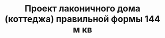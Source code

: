 ---
title: Проект лаконичного дома (коттеджа) правильной формы 144 м кв
description: Готовый проект каменного лаконичного дома (коттеджа) правильной формы с террасой и балконом. Площадь&#58; 144 м.кв.

layout: project
permalink: /proekty/:path

featured: 1
weight: 600

project-title: Лаконичный дом правильной формы
project-catalog-title: Лаконичный дом
project-name: DK-144
tiny-description: Дом правильной формы с четырьями спальнями

short-description: "Дом спроектирован так, чтобы во всех помещениях было максимальное количество солнечного света. Благодаря большим угловым окнам визуально увеличивается открытое пространство первого этажа. Дневная зона, состоящая из кухни, столовой и гостиной, переходит в крытую террасу. На втором этаже расположены три спальни, две из которых имеют выход на широкий балкон под крышей, откуда открывается вид на сад."

price-project: "70 000 р"
price-build:

area: "144"

related:
- DK-136
- DK-178
- DK-206

params:
- name: "Площадь дома:"
  value: "144м<sup>2</sup>"
- name: "Площадь 1-го этажа:"
  value: "75м<sup>2</sup>"
- name: "Площадь 2-го этажа:"
  value: "69м<sup>2</sup>"
- name: "Крыльца, балконы"
  value: "51м<sup>2</sup>"
- name: "Габаритные размеры"
  value: "10.05 x 14.20м"
- name: "Спальни"
  value: "4"
- name: "Санузлы"
  value: "2"
- name: "Высота 1-го этажа"
  value: "2.8м"
- name: "Высота 2-го этажа"
  value: "2.8м"
- name: "Фундамент"
  value: "Монолитный ж/б"
- name: "Конструкция стен"
  value: "Газобетон 400мм"
- name: "Перекрытия"
  value: "Монолитные ж/б"
- name: "Покрытие кровли"
  value: "Гибкая черепица"
- name: "Облицовка стен"
  value: "Штукатурка, камень"

options:
- name: "Зеркальный проект"
  value: "5 000 р"
- name: "Паспорт дома"
  value: "5 000 р"
- name: "Проект отопления"
  value: "30 000 р"
- name: "Водоснабжение, канализация"
  value: "30 000 р"
- name: "Проект электрики"
  value: "30 000 р"
- name: "Проект подвала"
  value: "30 000 р"
- name: "Пристройка навеса для а/м"
  value: "15 000 р"
- name: "Замена материала стен"
  value: "20 000 р"
- name: "Изменение фундамента"
  value: "20 000 р"
- name: "Перепланировка (перегородки)"
  value: "5 000 р"
- name: "Дизайн интерьера"
  value: "120 000 р"

  
---